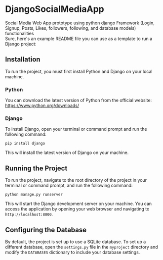 # DjangoSocialMediaApp

Social Media Web App prototype using python django Framework  (Login, Signup, Posts, Likes, followers, following,  and database models) functionalities  
Sure, here's an example README file you can use as a template to run a Django project:

## Installation

To run the project, you must first install Python and Django on your local machine.

### Python

You can download the latest version of Python from the official website: https://www.python.org/downloads/

### Django

To install Django, open your terminal or command prompt and run the following command:

```
pip install django
```

This will install the latest version of Django on your machine.

## Running the Project

To run the project, navigate to the root directory of the project in your terminal or command prompt, and run the following command:

```
python manage.py runserver
```

This will start the Django development server on your machine. You can access the application by opening your web browser and navigating to `http://localhost:8000`.

## Configuring the Database

By default, the project is set up to use a SQLite database. To set up a different database, open the `settings.py` file in the `myproject` directory and modify the `DATABASES` dictionary to include your database settings.
